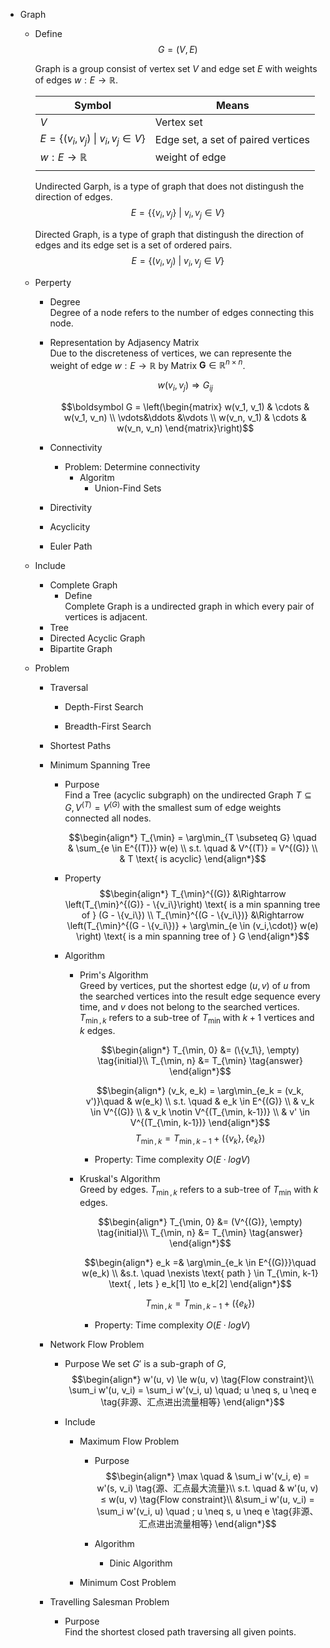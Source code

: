 * Graph 
  - Define  
    $$G = (V, E)  \tag{Graph}$$  

    Graph is a group consist of vertex set $V$ and edge set $E$ with weights of edges $w: E \to \mathbb R$.

    |Symbol|Means|
    |---|---|
    |$V$|Vertex set |
    |$E = \{(v_i, v_j)\ \|\ v_i, v_j \in V\}$|Edge set, a set of paired vertices|
    |$w: E \to \mathbb R$|weight of edge|  
    |||

    Undirected Garph, is a type of graph that does not distingush the direction of edges.
    $$E = \{\{v_i, v_j\}\ |\ v_i, v_j \in V\}$$

    Directed Graph, is a type of graph that distingush the direction of edges and its edge set is a set of ordered pairs.
    $$E = \{(v_i, v_j)\ |\ v_i, v_j \in V\}$$

  - Perperty  
    - Degree  
      Degree of a node refers to the number of edges connecting this node. 

    - Representation by Adjasency Matrix  
      Due to the discreteness of vertices, we can represente the weight of edge $w: E \to \mathbb R$ by Matrix $\boldsymbol G \in \mathbb R^{n \times n}$.
      
      $$w(v_i, v_j) \Rightarrow G_{ij}$$

      $$\boldsymbol G = \left(\begin{matrix} w(v_1, v_1) & \cdots & w(v_1, v_n) \\ \vdots&\ddots &\vdots \\ w(v_n, v_1) & \cdots & w(v_n, v_n) \end{matrix}\right)$$

    - Connectivity
      - Problem: Determine connectivity
        - Algoritm
          * Union-Find Sets
    - Directivity
    - Acyclicity
    * Euler Path

  - Include
    * Complete Graph
      - Define  
        Complete Graph is a undirected graph in which every pair of vertices is adjacent.  
    * Tree
    * Directed Acyclic Graph
    * Bipartite Graph
  - Problem
    - Traversal
      - Depth-First Search  
        
      - Breadth-First Search

    * Shortest Paths

    * Minimum Spanning Tree
      - Purpose  
        Find a Tree (acyclic subgraph) on the undirected Graph $T \subseteq G, V^{(T)} = V^{(G)}$ with the smallest sum of edge weights connected all nodes.

        $$\begin{align*}
          T_{\min} =  \arg\min_{T \subseteq G} \quad & \sum_{e \in E^{(T)}} w(e)  \\
          s.t. \quad & V^{(T)} = V^{(G)} \\
          & T \text{ is acyclic}
        \end{align*}$$

      - Property
          $$\begin{align*}
            T_{\min}^{(G)} &\Rightarrow \left(T_{\min}^{(G)} - \{v_i\}\right) \text{ is a min spanning tree of } (G - \{v_i\})  \\
            T_{\min}^{(G - \{v_i\})} &\Rightarrow \left(T_{\min}^{(G - \{v_i\})} + \arg\min_{e \in (v_i,\cdot)} w(e) \right)  \text{ is a min spanning tree of } G
          \end{align*}$$

      - Algorithm  
        * Prim's Algorithm  
          Greed by vertices, put the shortest edge $(u,v)$ of $u$ from the searched vertices into the result edge sequence every time, and $v$ does not belong to the searched vertices. $T_{\min, k}$ refers to a sub-tree of $T_{\min}$ with $k+1$ vertices and $k$ edges.

          $$\begin{align*} 
            T_{\min, 0} &= (\{v_1\}, \empty)  \tag{initial}\\
            T_{\min, n} &= T_{\min}  \tag{answer}
          \end{align*}$$

          $$\begin{align*}
            (v_k, e_k) = \arg\min_{e_k = (v_k, v')}\quad & w(e_k)  \\
            s.t. \quad
            & e_k \in E^{(G)}  \\
            & v_k \in V^{(G)}  \\
            & v_k \notin V^{(T_{\min, k-1})}  \\
            & v' \in V^{(T_{\min, k-1})}
          \end{align*}$$
          $$T_{\min, k} = T_{\min, k-1} + (\{v_k\}, \{e_k\})$$

          - Property: Time complexity $O(E·logV)$

        * Kruskal's Algorithm  
          Greed by edges. $T_{\min, k}$ refers to a sub-tree of $T_{\min}$ with $k$ edges.

          $$\begin{align*} 
            T_{\min, 0} &= (V^{(G)}, \empty)  \tag{initial}\\
            T_{\min, n} &= T_{\min}  \tag{answer}
          \end{align*}$$

          $$\begin{align*}
            e_k =& \arg\min_{e_k \in E^{(G)}}\quad w(e_k)  \\
            &s.t. \quad \nexists \text{ path } \in T_{\min, k-1} \text{ , lets } e_k[1] \to e_k[2]
          \end{align*}$$

          $$T_{\min, k} = T_{\min, k-1} + (\{e_k\})$$

          - Property: Time complexity $O(E·logV)$

    * Network Flow Problem
      - Purpose
        We set $G'$ is a sub-graph of $G$, 
        $$\begin{align*}
          w'(u, v) \le w(u, v)  \tag{Flow constraint}\\
          \sum_i w'(u, v_i) = \sum_i w'(v_i, u)  \quad; u \neq s, u \neq e  \tag{非源、汇点进出流量相等}
        \end{align*}$$

      - Include
        - Maximum Flow Problem
          - Purpose
            $$\begin{align*}
              \max \quad & \sum_i w'(v_i, e) = w'(s, v_i)  \tag{源、汇点最大流量}\\
              s.t. \quad & w'(u, v) ≤ w(u, v)  \tag{Flow constraint}\\
                &\sum_i w'(u, v_i) = \sum_i w'(v_i, u)  \quad ; u \neq s, u \neq e  \tag{非源、汇点进出流量相等}
            \end{align*}$$

          - Algorithm
            - Dinic Algorithm

        - Minimum Cost Problem

    * Travelling Salesman Problem  
      - Purpose  
        Find the shortest closed path traversing all given points.
